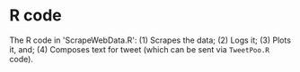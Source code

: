 # R code

The R code in 'ScrapeWebData.R': 
(1) Scrapes the data; 
(2) Logs it;
(3) Plots it, and; 
(4) Composes text for tweet (which can be sent via `TweetPoo.R` code). 
